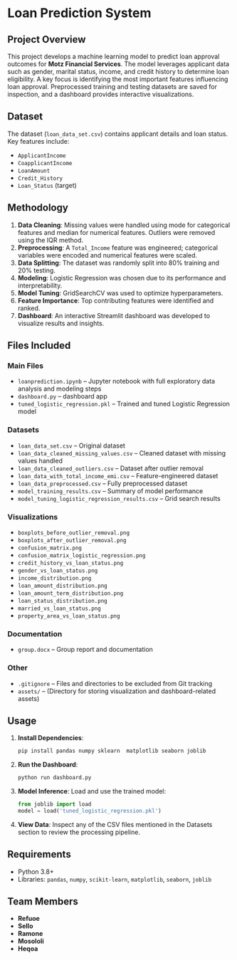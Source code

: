 
# Loan Prediction System

## Project Overview

This project develops a machine learning model to predict loan approval outcomes for **Motz Financial Services**. The model leverages applicant data such as gender, marital status, income, and credit history to determine loan eligibility. A key focus is identifying the most important features influencing loan approval. Preprocessed training and testing datasets are saved for inspection, and a dashboard provides interactive visualizations.

## Dataset

The dataset (`loan_data_set.csv`) contains applicant details and loan status. Key features include:

* `ApplicantIncome`
* `CoapplicantIncome`
* `LoanAmount`
* `Credit_History`
* `Loan_Status` (target)

## Methodology

1. **Data Cleaning**: Missing values were handled using mode for categorical features and median for numerical features. Outliers were removed using the IQR method.
2. **Preprocessing**: A `Total_Income` feature was engineered; categorical variables were encoded and numerical features were scaled.
3. **Data Splitting**: The dataset was randomly split into 80% training and 20% testing.
4. **Modeling**: Logistic Regression was chosen due to its performance and interpretability.
5. **Model Tuning**: GridSearchCV was used to optimize hyperparameters.
6. **Feature Importance**: Top contributing features were identified and ranked.
7. **Dashboard**: An interactive Streamlit dashboard was developed to visualize results and insights.

## Files Included

### Main Files

* `loanprediction.ipynb` – Jupyter notebook with full exploratory data analysis and modeling steps
* `dashboard.py` – dashboard app
* `tuned_logistic_regression.pkl` – Trained and tuned Logistic Regression model

### Datasets

* `loan_data_set.csv` – Original dataset
* `loan_data_cleaned_missing_values.csv` – Cleaned dataset with missing values handled
* `loan_data_cleaned_outliers.csv` – Dataset after outlier removal
* `loan_data_with_total_income_emi.csv` – Feature-engineered dataset
* `loan_data_preprocessed.csv` – Fully preprocessed dataset
* `model_training_results.csv` – Summary of model performance
* `model_tuning_logistic_regression_results.csv` – Grid search results

### Visualizations

* `boxplots_before_outlier_removal.png`
* `boxplots_after_outlier_removal.png`
* `confusion_matrix.png`
* `confusion_matrix_logistic_regression.png`
* `credit_history_vs_loan_status.png`
* `gender_vs_loan_status.png`
* `income_distribution.png`
* `loan_amount_distribution.png`
* `loan_amount_term_distribution.png`
* `loan_status_distribution.png`
* `married_vs_loan_status.png`
* `property_area_vs_loan_status.png`

### Documentation

* `group.docx` – Group report and documentation

### Other

* `.gitignore` – Files and directories to be excluded from Git tracking
* `assets/` – (Directory for storing visualization and dashboard-related assets)

## Usage

1. **Install Dependencies**:

   ```bash
   pip install pandas numpy sklearn  matplotlib seaborn joblib 
   ```

2. **Run the Dashboard**:

   ```bash
   python run dashboard.py
   ```

3. **Model Inference**:
   Load and use the trained model:

   ```python
   from joblib import load
   model = load('tuned_logistic_regression.pkl')
   ```

4. **View Data**:
   Inspect any of the CSV files mentioned in the Datasets section to review the processing pipeline.

## Requirements

* Python 3.8+
* Libraries: `pandas`, `numpy`, `scikit-learn`, `matplotlib`, `seaborn`, `joblib`

## Team Members

* **Refuoe**
* **Sello**
* **Ramone**
* **Mosololi**
* **Heqoa**

